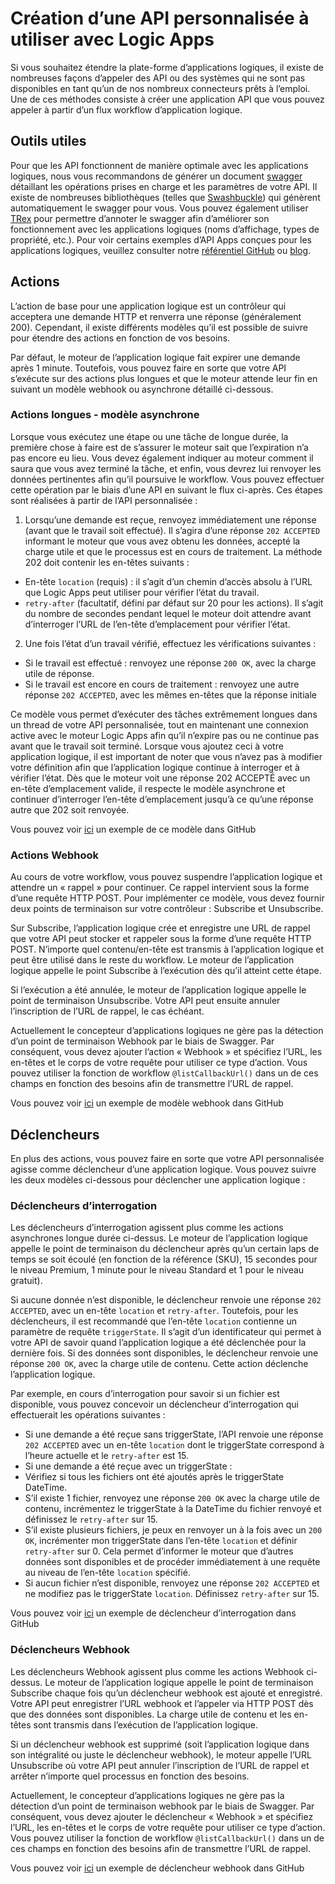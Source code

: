 <properties 
	pageTitle="Créer une API pour Logic Apps" 
	description="Création d’une API personnalisée à utiliser avec Logic Apps" 
	authors="jeffhollan" 
	manager="dwrede" 
	editor="" 
	services="app-service\logic" 
	documentationCenter=""/>

<tags
	ms.service="app-service-logic"
	ms.workload="integration"
	ms.tgt_pltfrm="na"
	ms.devlang="na"	
	ms.topic="article"
	ms.date="04/05/2016"
	ms.author="jehollan"/>
    
# Création d’une API personnalisée à utiliser avec Logic Apps

Si vous souhaitez étendre la plate-forme d’applications logiques, il existe de nombreuses façons d’appeler des API ou des systèmes qui ne sont pas disponibles en tant qu’un de nos nombreux connecteurs prêts à l’emploi. Une de ces méthodes consiste à créer une application API que vous pouvez appeler à partir d’un flux workflow d’application logique.

## Outils utiles

Pour que les API fonctionnent de manière optimale avec les applications logiques, nous vous recommandons de générer un document [swagger](http://swagger.io) détaillant les opérations prises en charge et les paramètres de votre API. Il existe de nombreuses bibliothèques (telles que [Swashbuckle](https://github.com/domaindrivendev/Swashbuckle)) qui génèrent automatiquement le swagger pour vous. Vous pouvez également utiliser [TRex](https://github.com/nihaue/TRex) pour permettre d’annoter le swagger afin d’améliorer son fonctionnement avec les applications logiques (noms d’affichage, types de propriété, etc.). Pour voir certains exemples d’API Apps conçues pour les applications logiques, veuillez consulter notre [référentiel GitHub](http://github.com/logicappsio) ou [blog](http://aka.ms/logicappsblog).

## Actions

L’action de base pour une application logique est un contrôleur qui acceptera une demande HTTP et renverra une réponse (généralement 200). Cependant, il existe différents modèles qu’il est possible de suivre pour étendre des actions en fonction de vos besoins.

Par défaut, le moteur de l’application logique fait expirer une demande après 1 minute. Toutefois, vous pouvez faire en sorte que votre API s’exécute sur des actions plus longues et que le moteur attende leur fin en suivant un modèle webhook ou asynchrone détaillé ci-dessous.

### Actions longues - modèle asynchrone

Lorsque vous exécutez une étape ou une tâche de longue durée, la première chose à faire est de s’assurer le moteur sait que l’expiration n’a pas encore eu lieu. Vous devez également indiquer au moteur comment il saura que vous avez terminé la tâche, et enfin, vous devrez lui renvoyer les données pertinentes afin qu’il poursuive le workflow. Vous pouvez effectuer cette opération par le biais d’une API en suivant le flux ci-après. Ces étapes sont réalisées à partir de l’API personnalisée :

1. Lorsqu’une demande est reçue, renvoyez immédiatement une réponse (avant que le travail soit effectué). Il s’agira d’une réponse `202 ACCEPTED` informant le moteur que vous avez obtenu les données, accepté la charge utile et que le processus est en cours de traitement. La méthode 202 doit contenir les en-têtes suivants : 
 * En-tête `location` (requis) : il s’agit d’un chemin d’accès absolu à l’URL que Logic Apps peut utiliser pour vérifier l’état du travail.
 * `retry-after` (facultatif, défini par défaut sur 20 pour les actions). Il s’agit du nombre de secondes pendant lequel le moteur doit attendre avant d’interroger l’URL de l’en-tête d’emplacement pour vérifier l’état.

2. Une fois l’état d’un travail vérifié, effectuez les vérifications suivantes : 
 * Si le travail est effectué : renvoyez une réponse `200 OK`, avec la charge utile de réponse.
 * Si le travail est encore en cours de traitement : renvoyez une autre réponse `202 ACCEPTED`, avec les mêmes en-têtes que la réponse initiale

Ce modèle vous permet d’exécuter des tâches extrêmement longues dans un thread de votre API personnalisée, tout en maintenant une connexion active avec le moteur Logic Apps afin qu’il n’expire pas ou ne continue pas avant que le travail soit terminé. Lorsque vous ajoutez ceci à votre application logique, il est important de noter que vous n’avez pas à modifier votre définition afin que l’application logique continue à interroger et à vérifier l’état. Dès que le moteur voit une réponse 202 ACCEPTÉ avec un en-tête d’emplacement valide, il respecte le modèle asynchrone et continuer d’interroger l’en-tête d’emplacement jusqu’à ce qu’une réponse autre que 202 soit renvoyée.

Vous pouvez voir [ici](https://github.com/jeffhollan/LogicAppsAsyncResponseSample) un exemple de ce modèle dans GitHub

### Actions Webhook

Au cours de votre workflow, vous pouvez suspendre l’application logique et attendre un « rappel » pour continuer. Ce rappel intervient sous la forme d’une requête HTTP POST. Pour implémenter ce modèle, vous devez fournir deux points de terminaison sur votre contrôleur : Subscribe et Unsubscribe.

Sur Subscribe, l’application logique crée et enregistre une URL de rappel que votre API peut stocker et rappeler sous la forme d’une requête HTTP POST. N’importe quel contenu/en-tête est transmis à l’application logique et peut être utilisé dans le reste du workflow. Le moteur de l’application logique appelle le point Subscribe à l’exécution dès qu’il atteint cette étape.

Si l’exécution a été annulée, le moteur de l’application logique appelle le point de terminaison Unsubscribe. Votre API peut ensuite annuler l’inscription de l’URL de rappel, le cas échéant.

Actuellement le concepteur d’applications logiques ne gère pas la détection d’un point de terminaison Webhook par le biais de Swagger. Par conséquent, vous devez ajouter l’action « Webhook » et spécifiez l’URL, les en-têtes et le corps de votre requête pour utiliser ce type d’action. Vous pouvez utiliser la fonction de workflow `@listCallbackUrl()` dans un de ces champs en fonction des besoins afin de transmettre l’URL de rappel.

Vous pouvez voir [ici](https://github.com/jeffhollan/LogicAppTriggersExample/blob/master/LogicAppTriggers/Controllers/WebhookTriggerController.cs) un exemple de modèle webhook dans GitHub

## Déclencheurs

En plus des actions, vous pouvez faire en sorte que votre API personnalisée agisse comme déclencheur d’une application logique. Vous pouvez suivre les deux modèles ci-dessous pour déclencher une application logique :

### Déclencheurs d’interrogation

Les déclencheurs d’interrogation agissent plus comme les actions asynchrones longue durée ci-dessus. Le moteur de l’application logique appelle le point de terminaison du déclencheur après qu’un certain laps de temps se soit écoulé (en fonction de la référence (SKU), 15 secondes pour le niveau Premium, 1 minute pour le niveau Standard et 1 pour le niveau gratuit).

Si aucune donnée n’est disponible, le déclencheur renvoie une réponse `202 ACCEPTED`, avec un en-tête `location` et `retry-after`. Toutefois, pour les déclencheurs, il est recommandé que l’en-tête `location` contienne un paramètre de requête `triggerState`. Il s’agit d’un identificateur qui permet à votre API de savoir quand l’application logique a été déclenchée pour la dernière fois. Si des données sont disponibles, le déclencheur renvoie une réponse `200 OK`, avec la charge utile de contenu. Cette action déclenche l’application logique.

Par exemple, en cours d’interrogation pour savoir si un fichier est disponible, vous pouvez concevoir un déclencheur d’interrogation qui effectuerait les opérations suivantes :

* Si une demande a été reçue sans triggerState, l’API renvoie une réponse `202 ACCEPTED` avec un en-tête `location` dont le triggerState correspond à l’heure actuelle et le `retry-after` est 15.
* Si une demande a été reçue avec un triggerState :
 * Vérifiez si tous les fichiers ont été ajoutés après le triggerState DateTime. 
  * S’il existe 1 fichier, renvoyez une réponse `200 OK` avec la charge utile de contenu, incrémentez le triggerState à la DateTime du fichier renvoyé et définissez le `retry-after` sur 15.
  * S’il existe plusieurs fichiers, je peux en renvoyer un à la fois avec un `200 OK`, incrémenter mon triggerState dans l’en-tête `location` et définir `retry-after` sur 0. Cela permet d’informer le moteur que d’autres données sont disponibles et de procéder immédiatement à une requête au niveau de l’en-tête `location` spécifié.
  * Si aucun fichier n’est disponible, renvoyez une réponse `202 ACCEPTED` et ne modifiez pas le triggerState `location`. Définissez `retry-after` sur 15.

Vous pouvez voir [ici](https://github.com/jeffhollan/LogicAppTriggersExample/tree/master/LogicAppTriggers) un exemple de déclencheur d’interrogation dans GitHub

### Déclencheurs Webhook

Les déclencheurs Webhook agissent plus comme les actions Webhook ci-dessus. Le moteur de l’application logique appelle le point de terminaison Subscribe chaque fois qu’un déclencheur webhook est ajouté et enregistré. Votre API peut enregistrer l’URL webhook et l’appeler via HTTP POST dès que des données sont disponibles. La charge utile de contenu et les en-têtes sont transmis dans l’exécution de l’application logique.

Si un déclencheur webhook est supprimé (soit l’application logique dans son intégralité ou juste le déclencheur webhook), le moteur appelle l’URL Unsubscribe où votre API peut annuler l’inscription de l’URL de rappel et arrêter n’importe quel processus en fonction des besoins.

Actuellement, le concepteur d’applications logiques ne gère pas la détection d’un point de terminaison webhook par le biais de Swagger. Par conséquent, vous devez ajouter le déclencheur « Webhook » et spécifiez l’URL, les en-têtes et le corps de votre requête pour utiliser ce type d’action. Vous pouvez utiliser la fonction de workflow `@listCallbackUrl()` dans un de ces champs en fonction des besoins afin de transmettre l’URL de rappel.

Vous pouvez voir [ici](https://github.com/jeffhollan/LogicAppTriggersExample/tree/master/LogicAppTriggers) un exemple de déclencheur webhook dans GitHub

<!---HONumber=AcomDC_0518_2016-->